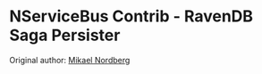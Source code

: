 # NServiceBus Contrib - RavenDB Saga Persister

Original author: [Mikael Nordberg](http://github.com/nordbergmikael)